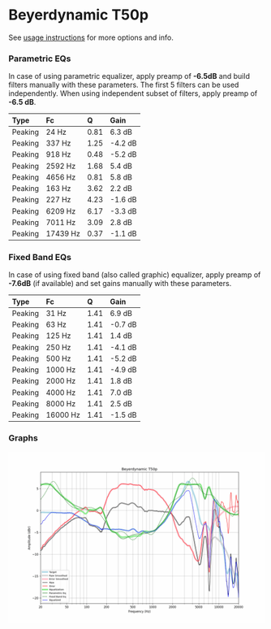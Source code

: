 # Beyerdynamic T50p
See [usage instructions](https://github.com/jaakkopasanen/AutoEq#usage) for more options and info.

### Parametric EQs
In case of using parametric equalizer, apply preamp of **-6.5dB** and build filters manually
with these parameters. The first 5 filters can be used independently.
When using independent subset of filters, apply preamp of **-6.5 dB**.

| Type    | Fc       |    Q | Gain    |
|:--------|:---------|:-----|:--------|
| Peaking | 24 Hz    | 0.81 | 6.3 dB  |
| Peaking | 337 Hz   | 1.25 | -4.2 dB |
| Peaking | 918 Hz   | 0.48 | -5.2 dB |
| Peaking | 2592 Hz  | 1.68 | 5.4 dB  |
| Peaking | 4656 Hz  | 0.81 | 5.8 dB  |
| Peaking | 163 Hz   | 3.62 | 2.2 dB  |
| Peaking | 227 Hz   | 4.23 | -1.6 dB |
| Peaking | 6209 Hz  | 6.17 | -3.3 dB |
| Peaking | 7011 Hz  | 3.09 | 2.8 dB  |
| Peaking | 17439 Hz | 0.37 | -1.1 dB |

### Fixed Band EQs
In case of using fixed band (also called graphic) equalizer, apply preamp of **-7.6dB**
(if available) and set gains manually with these parameters.

| Type    | Fc       |    Q | Gain    |
|:--------|:---------|:-----|:--------|
| Peaking | 31 Hz    | 1.41 | 6.9 dB  |
| Peaking | 63 Hz    | 1.41 | -0.7 dB |
| Peaking | 125 Hz   | 1.41 | 1.4 dB  |
| Peaking | 250 Hz   | 1.41 | -4.1 dB |
| Peaking | 500 Hz   | 1.41 | -5.2 dB |
| Peaking | 1000 Hz  | 1.41 | -4.9 dB |
| Peaking | 2000 Hz  | 1.41 | 1.8 dB  |
| Peaking | 4000 Hz  | 1.41 | 7.0 dB  |
| Peaking | 8000 Hz  | 1.41 | 2.5 dB  |
| Peaking | 16000 Hz | 1.41 | -1.5 dB |

### Graphs
![](./Beyerdynamic%20T50p.png)